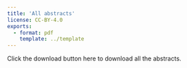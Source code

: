 ```yaml
---
title: 'All abstracts'
license: CC-BY-4.0
exports:
  - format: pdf
    template: ../template
---
```


Click the download button here to download all the abstracts.
